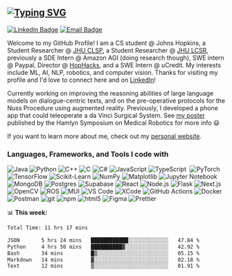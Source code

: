 ## <a href="https://git.io/typing-svg"><img src="https://readme-typing-svg.herokuapp.com?font=Fira+Code&size=30&duration=2000&pause=100000&color=F7F7F7&random=false&width=435&lines=Hey%2C+I'm+Akhil!" alt="Typing SVG" /></a>

[![Linkedin Badge](https://img.shields.io/badge/-akhildeo-blue?style=flat&logo=Linkedin&logoColor=white&link=https://www.linkedin.com/in/akhildeo/)](https://www.linkedin.com/in/akhildeo/)
[![Email Badge](https://img.shields.io/badge/adeo1-D14836?style=flat&logo=gmail&logoColor=white)](mailto:adeo1@jhu.edu)

Welcome to my GitHub Profile! I am a CS student @ Johns Hopkins, a Student Researcher @ [JHU CLSP](https://www.clsp.jhu.edu/), a Student Researcher @ [JHU LCSR](https://lcsr.jhu.edu/), previously a SDE Intern @ Amazon AGI (doing research though), SWE intern @ Paypal, Director @ [HopHacks](https://hophacks.com/), and a SWE Intern @ uCredit. My interests include ML, AI, NLP, robotics, and computer vision. Thanks for visiting my profile and I'd love to connect here and on [LinkedIn](https://www.linkedin.com/in/akhildeo/)!

Currently working on improving the reasoning abilities of large language models on dialogue-centric texts, and on the pre-operative protocols for the Nuss Procedure using augmented reality. Previously, I developed a phone app that could teleoperate a da Vinci Surgical System. See [my poster](https://doi.org/10.31256/HSMR2023.63) published by the Hamlyn Symposium on Medical Robotics for more info 😃

If you want to learn more about me, check out my [personal website](https://akhildeo.com/).

<!-- See my personal website for more info -->

<h3>Languages, Frameworks, and Tools I code with</h3>

<img alt="Java" src="https://img.shields.io/badge/java-%23ED8B00.svg?style=flat-square&logo=openjdk&logoColor=white" />&nbsp;<img alt="Python" src="https://img.shields.io/badge/python-3670A0?style=flat-square&logo=python&logoColor=ffdd54" />
<img alt="C++" src="https://img.shields.io/badge/c++-%2300599C.svg?style=flat-square&logo=c%2B%2B&logoColor=white" />
<img alt="C" src="https://img.shields.io/badge/c-%2300599C.svg?style=flat-squaree&logo=c&logoColor=white" />
<img alt="C#" src="https://img.shields.io/badge/c%23-%23239120.svg?style=flat-square&logo=csharp&logoColor=white" />
<img alt="JavaScript" src="https://img.shields.io/badge/javascript-%23323330.svg?style=flat-square&logo=javascript&logoColor=%23F7DF1E" />
<img alt="TypeScript" src="https://img.shields.io/badge/-TypeScript-007ACC?style=flat-square&logo=typescript&logoColor=white" />&nbsp;
<img alt="PyTorch" src="https://img.shields.io/badge/PyTorch-%23EE4C2C.svg?style=flat-square&logo=PyTorch&logoColor=white" />
<img alt="TensorFlow" src="https://img.shields.io/badge/TensorFlow-%23FF6F00.svg?style=flat-square&logo=TensorFlow&logoColor=white" />
<img alt="Scikit-Learn" src="https://img.shields.io/badge/scikit--learn-%23F7931E.svg?style=flat-square&logo=scikit-learn&logoColor=white" />
<img alt="NumPy" src="https://img.shields.io/badge/numpy-%23013243.svg?style=flat-square&logo=numpy&logoColor=white" />
<img alt="Matplotlib" src="https://img.shields.io/badge/Matplotlib-%23ffffff.svg?style=flat-square&logo=Matplotlib&logoColor=black" />
<img alt="Jupyter Notebook" src="https://img.shields.io/badge/jupyter-%23FA0F00.svg?style=flat-square&logo=jupyter&logoColor=white" />
<img alt="MongoDB" src="https://img.shields.io/badge/-MongoDB-13aa52?style=flat-square&logo=mongodb&logoColor=white" />
<img alt="Postgres" src="https://img.shields.io/badge/postgres-%23316192.svg?style=flat-square&logo=postgresql&logoColor=white" />
<img alt="Supabase" src="https://img.shields.io/badge/Supabase-3ECF8E?style=flat-square&logo=supabase&logoColor=white" />
<img alt="React" src="https://img.shields.io/badge/-React-45b8d8?style=flat-square&logo=react&logoColor=white" />
<img alt="Node.js" src="https://img.shields.io/badge/-Nodejs-43853d?style=flat-square&logo=Node.js&logoColor=white" />
<img alt="Flask" src="https://img.shields.io/badge/flask-%23000.svg?style=flat-square&logo=flask&logoColor=white" />
<img alt="Next.js" src="https://img.shields.io/badge/Next-black?style=flat-square&logo=next.js&logoColor=white" />
<img alt="OpenCV" src="https://img.shields.io/badge/opencv-%23white.svg?style=flat-square&logo=opencv&logoColor=white" />
<img alt="ROS" src="https://img.shields.io/badge/ros-%230A0FF9.svg?style=flat-square&logo=ros&logoColor=white" />
<img alt="MUI" src="https://img.shields.io/badge/MUI-%230081CB.svg?style=flat-square&logo=mui&logoColor=white" />
<img alt="VS Code" src="https://img.shields.io/badge/Visual%20Studio%20Code-0078d7.svg?style=flat-square&logo=visual-studio-code&logoColor=white" />
<img alt="XCode" src="https://img.shields.io/badge/Xcode-007ACC?style=flat-square&logo=Xcode&logoColor=white" />
<img alt="GitHub Actions" src="https://img.shields.io/badge/-Github_Actions-2088FF?style=flat-square&logo=github-actions&logoColor=white" />
<img alt="Docker" src="https://img.shields.io/badge/-Docker-46a2f1?style=flat-square&logo=docker&logoColor=white" />
<img alt="Postman" src="https://img.shields.io/badge/Postman-FF6C37?style=flat-square&logo=postman&logoColor=white" />
<img alt="git" src="https://img.shields.io/badge/-Git-F05032?style=flat-square&logo=git&logoColor=white" />
<img alt="npm" src="https://img.shields.io/badge/-NPM-CB3837?style=flat-square&logo=npm&logoColor=white" />
<img alt="html5" src="https://img.shields.io/badge/-HTML5-E34F26?style=flat-square&logo=html5&logoColor=white" />
<img alt="Figma" src="https://img.shields.io/badge/figma-%23F24E1E.svg?style=flat-square&logo=figma&logoColor=white" />
<img alt="Prettier" src="https://img.shields.io/badge/-Prettier-F7B93E?style=flat-square&logo=prettier&logoColor=white" />

📊 **This week:**
<!--START_SECTION:waka-->

```txt
Total Time: 11 hrs 17 mins

JSON       5 hrs 24 mins   ████████████░░░░░░░░░░░░░   47.84 %
Python     4 hrs 50 mins   ██████████▓░░░░░░░░░░░░░░   42.92 %
Bash       34 mins         █▒░░░░░░░░░░░░░░░░░░░░░░░   05.15 %
Markdown   14 mins         ▓░░░░░░░░░░░░░░░░░░░░░░░░   02.18 %
Text       12 mins         ▒░░░░░░░░░░░░░░░░░░░░░░░░   01.91 %
```

<!--END_SECTION:waka-->

<!-- 📈 **My GitHub Stats:**

![Akhil's GitHub stats-Dark](https://github-readme-stats-rho-liart-33.vercel.app/api?username=akhildeo&hide=stars,issues&show_icons=true&theme=transparent) -->

</div>

<!---
AkhilDeo/AkhilDeo is a ✨ special ✨ repository because its `README.md` (this file) appears on your GitHub profile.
You can click the Preview link to take a look at your changes.
--->
